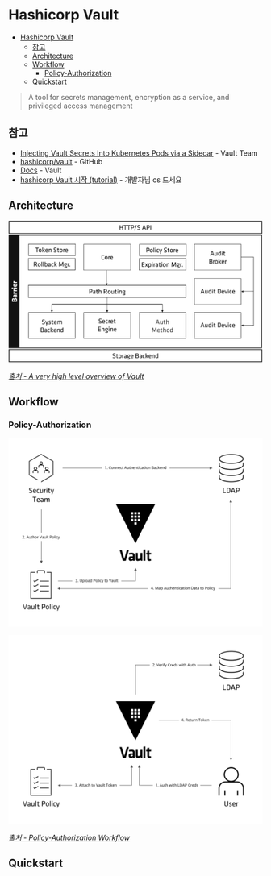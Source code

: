 # Hashicorp Vault

- [Hashicorp Vault](#hashicorp-vault)
  - [참고](#참고)
  - [Architecture](#architecture)
  - [Workflow](#workflow)
    - [Policy-Authorization](#policy-authorization)
  - [Quickstart](#quickstart)

> A tool for secrets management, encryption as a service, and privileged access management

## 참고

- [Injecting Vault Secrets Into Kubernetes Pods via a Sidecar](https://www.hashicorp.com/blog/injecting-vault-secrets-into-kubernetes-pods-via-a-sidecar) - Vault Team
- [hashicorp/vault](https://github.com/hashicorp/vault) - GitHub
- [Docs](https://www.vaultproject.io/docs) - Vault
- [hashicorp Vault 시작 (tutorial)](https://lejewk.github.io/vault-get-started/) - 개발자님 cs 드세요

## Architecture

![vault-architecture.png](../../images/configuration/vault-architecture.png)

*[출처 - A very high level overview of Vault](https://www.vaultproject.io/docs/internals/architecture)*

## Workflow

### Policy-Authorization

![vault-policy-workflow.svg](../../images/configuration/vault-policy-workflow.svg)

![vault-auth-workflow.svg](../../images/configuration/vault-auth-workflow.svg)

*[출처 - Policy-Authorization Workflow](https://www.vaultproject.io/docs/concepts/policies)*

## Quickstart

```bash

```
